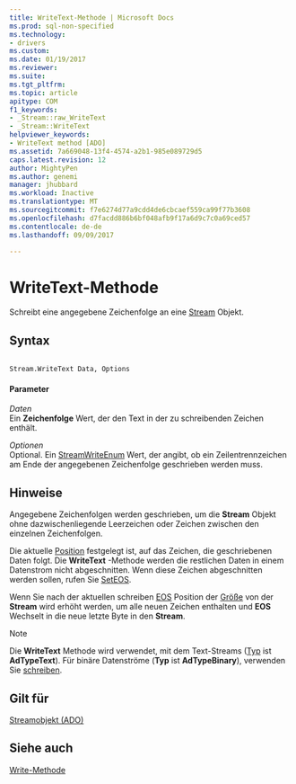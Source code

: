 ```yaml
---
title: WriteText-Methode | Microsoft Docs
ms.prod: sql-non-specified
ms.technology:
- drivers
ms.custom: 
ms.date: 01/19/2017
ms.reviewer: 
ms.suite: 
ms.tgt_pltfrm: 
ms.topic: article
apitype: COM
f1_keywords:
- _Stream::raw_WriteText
- _Stream::WriteText
helpviewer_keywords:
- WriteText method [ADO]
ms.assetid: 7a669048-13f4-4574-a2b1-985e089729d5
caps.latest.revision: 12
author: MightyPen
ms.author: genemi
manager: jhubbard
ms.workload: Inactive
ms.translationtype: MT
ms.sourcegitcommit: f7e6274d77a9cdd4de6cbcaef559ca99f77b3608
ms.openlocfilehash: d7facdd886b6bf048afb9f17a6d9c7c0a69ced57
ms.contentlocale: de-de
ms.lasthandoff: 09/09/2017

---
```

# <a name="writetext-method"></a>WriteText-Methode
Schreibt eine angegebene Zeichenfolge an eine [Stream](../../../ado/reference/ado-api/stream-object-ado.md) Objekt.  
  
## <a name="syntax"></a>Syntax  
  
```  
  
Stream.WriteText Data, Options  
```  
  
#### <a name="parameters"></a>Parameter  
 *Daten*  
 Ein **Zeichenfolge** Wert, der den Text in der zu schreibenden Zeichen enthält.  
  
 *Optionen*  
 Optional. Ein [StreamWriteEnum](../../../ado/reference/ado-api/streamwriteenum.md) Wert, der angibt, ob ein Zeilentrennzeichen am Ende der angegebenen Zeichenfolge geschrieben werden muss.  
  
## <a name="remarks"></a>Hinweise  
 Angegebene Zeichenfolgen werden geschrieben, um die **Stream** Objekt ohne dazwischenliegende Leerzeichen oder Zeichen zwischen den einzelnen Zeichenfolgen.  
  
 Die aktuelle [Position](../../../ado/reference/ado-api/position-property-ado.md) festgelegt ist, auf das Zeichen, die geschriebenen Daten folgt. Die **WriteText** -Methode werden die restlichen Daten in einem Datenstrom nicht abgeschnitten. Wenn diese Zeichen abgeschnitten werden sollen, rufen Sie [SetEOS](../../../ado/reference/ado-api/seteos-method.md).  
  
 Wenn Sie nach der aktuellen schreiben [EOS](../../../ado/reference/ado-api/eos-property.md) Position der [Größe](../../../ado/reference/ado-api/size-property-ado-stream.md) von der **Stream** wird erhöht werden, um alle neuen Zeichen enthalten und **EOS** Wechselt in die neue letzte Byte in den **Stream**.  
  
> [!NOTE]
>  Die **WriteText** Methode wird verwendet, mit dem Text-Streams ([Typ](../../../ado/reference/ado-api/type-property-ado-stream.md) ist **AdTypeText**). Für binäre Datenströme (**Typ** ist **AdTypeBinary**), verwenden Sie [schreiben](../../../ado/reference/ado-api/write-method.md).  
  
## <a name="applies-to"></a>Gilt für  
 [Streamobjekt (ADO)](../../../ado/reference/ado-api/stream-object-ado.md)  
  
## <a name="see-also"></a>Siehe auch  
 [Write-Methode](../../../ado/reference/ado-api/write-method.md)


